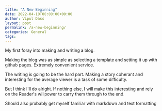 ```yaml
---
title: "A New Beginning"
date: 2022-04-10T00:00:00+00:00
author: Vipul Dass
layout: post
permalink: /a-new-beginning/
categories: General
tags: 
---
```

My first foray into making and writing a blog.

Making the blog was as simple as selecting a template and setting it up with github pages.
Extremely convenient service.

The writing is going to be the hard part. Making a story coherant and interesting for the
average viewer is a task of some difficulty.

But I think I'll do alright. If nothing else, I will make this interesting and rely on 
the Reader's willpower to carry them through to the end.

Should also probably get myself familiar with markdown and text formatting



